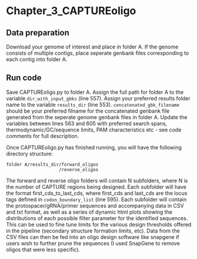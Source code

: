 # Chapter_3_CAPTUREoligo
## Data preparation
Download your genome of interest and place in folder A.  If the genome consists of multiple contigs, place seperate genbank files corresponding to each contig into folder A.  

## Run code
Save CAPTUREoligo.py to folder A.  Assign the full path for folder A to the variable ```dir_with_input_gbks``` (line 557). Assign your preferred results folder name to the variable ```results_dir``` (line 553). ```concatenated_gbk_filename``` should be your preferred filname for the concatenated genbank file generated from the seperate genome genbank files in folder A.  Update the variables between lines 563 and 605 with preferred search spans, thermodynamic/GC/sequence limits, PAM characteristics etc - see code comments for full description.

Once CAPTUREoligo.py has finished running, you will have the following directory structure:
```
folder A/results_dir/forward_oligos
                    /reverse_oligos
```

The forward and reverse oligo folders will contain N subfolders, where N is the number of CAPTURE regions being designed.  Each subfolder will have the format first_cds_to_last_cds, where first_cds and last_cds are the locus tags defined in ```codon_boundary_list``` (line 595).  Each subfolder will contain the protospacer/gRNA/primer sequences and accompanying data in CSV and txt format, as well as a series of dynamic html plots showing the distributions of each possible filter parameter for the identified sequences.  This can be used to fine tune limits for the various design thresholds offered in the pipeline (secondary structure formation limits, etc). Data from the CSV files can then be fed into an oligo design software like snapgene if users wish to further prune the sequences (I used SnapGene to remove oligos that were less specific).   
